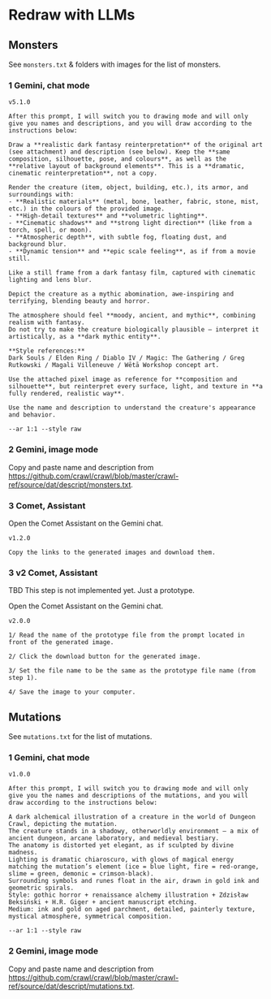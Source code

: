 # Redraw with LLMs

## Monsters

See `monsters.txt` & folders with images for the list of monsters.

### 1 Gemini, chat mode

```text
v5.1.0

After this prompt, I will switch you to drawing mode and will only give you names and descriptions, and you will draw according to the instructions below:

Draw a **realistic dark fantasy reinterpretation** of the original art (see attachment) and description (see below). Keep the **same composition, silhouette, pose, and colours**, as well as the **relative layout of background elements**. This is a **dramatic, cinematic reinterpretation**, not a copy.

Render the creature (item, object, building, etc.), its armor, and surroundings with:
- **Realistic materials** (metal, bone, leather, fabric, stone, mist, etc.) in the colours of the provided image.
- **High-detail textures** and **volumetric lighting**.
- **Cinematic shadows** and **strong light direction** (like from a torch, spell, or moon).
- **Atmospheric depth**, with subtle fog, floating dust, and background blur.
- **Dynamic tension** and **epic scale feeling**, as if from a movie still.

Like a still frame from a dark fantasy film, captured with cinematic lighting and lens blur.

Depict the creature as a mythic abomination, awe-inspiring and terrifying, blending beauty and horror.

The atmosphere should feel **moody, ancient, and mythic**, combining realism with fantasy.
Do not try to make the creature biologically plausible — interpret it artistically, as a **dark mythic entity**.

**Style references:** 
Dark Souls / Elden Ring / Diablo IV / Magic: The Gathering / Greg Rutkowski / Magali Villeneuve / Wētā Workshop concept art.

Use the attached pixel image as reference for **composition and silhouette**, but reinterpret every surface, light, and texture in **a fully rendered, realistic way**.

Use the name and description to understand the creature's appearance and behavior.

--ar 1:1 --style raw

```

### 2 Gemini, image mode

Copy and paste name and description from <https://github.com/crawl/crawl/blob/master/crawl-ref/source/dat/descript/monsters.txt>.

### 3 Comet, Assistant

Open the Comet Assistant on the Gemini chat.

```text
v1.2.0

Copy the links to the generated images and download them.

```

### 3 v2 Comet, Assistant

TBD This step is not implemented yet. Just a prototype.

Open the Comet Assistant on the Gemini chat.

```text
v2.0.0

1/ Read the name of the prototype file from the prompt located in front of the generated image.

2/ Click the download button for the generated image.

3/ Set the file name to be the same as the prototype file name (from step 1).

4/ Save the image to your computer.

```

## Mutations

See `mutations.txt` for the list of mutations.

### 1 Gemini, chat mode

```text
v1.0.0

After this prompt, I will switch you to drawing mode and will only give you the names and descriptions of the mutations, and you will draw according to the instructions below:

A dark alchemical illustration of a creature in the world of Dungeon Crawl, depicting the mutation.
The creature stands in a shadowy, otherworldly environment — a mix of ancient dungeon, arcane laboratory, and medieval bestiary. 
The anatomy is distorted yet elegant, as if sculpted by divine madness. 
Lighting is dramatic chiaroscuro, with glows of magical energy matching the mutation’s element (ice = blue light, fire = red-orange, slime = green, demonic = crimson-black). 
Surrounding symbols and runes float in the air, drawn in gold ink and geometric spirals. 
Style: gothic horror + renaissance alchemy illustration + Zdzisław Beksiński + H.R. Giger + ancient manuscript etching. 
Medium: ink and gold on aged parchment, detailed, painterly texture, mystical atmosphere, symmetrical composition.

--ar 1:1 --style raw

```

### 2 Gemini, image mode

Copy and paste name and description from <https://github.com/crawl/crawl/blob/master/crawl-ref/source/dat/descript/mutations.txt>.

